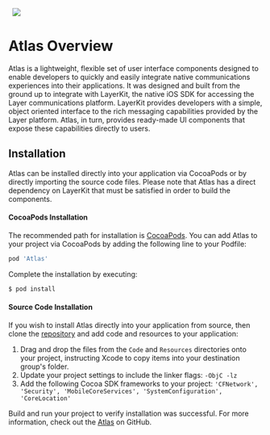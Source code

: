 &nbsp;
![](atlas-ios-header.png)
# Atlas Overview
Atlas is a lightweight, flexible set of user interface components designed to enable developers to quickly and easily integrate native communications experiences into their applications. It was designed and built from the ground up to integrate with LayerKit, the native iOS SDK for accessing the Layer communications platform. LayerKit provides developers with a simple, object oriented interface to the rich messaging capabilities provided by the Layer platform. Atlas, in turn, provides ready-made UI components that expose these capabilities directly to users.

## Installation

Atlas can be installed directly into your application via CocoaPods or by directly importing the source code files. Please note that Atlas has a direct dependency on LayerKit that must be satisfied in order to build the components.

#### CocoaPods Installation

The recommended path for installation is [CocoaPods](http://cocoapods.org/). You can add Atlas to your project via CocoaPods by adding the following line to your Podfile:

```ruby
pod 'Atlas'
```

Complete the installation by executing:

```sh
$ pod install
```

#### Source Code Installation

If you wish to install Atlas directly into your application from source, then clone the [repository](https://github.com/layerhq/Atlas-iOS) and add code and resources to your application:

1. Drag and drop the files from the `Code` and `Resources` directories onto your project, instructing Xcode to copy items into your destination group's folder.
2. Update your project settings to include the linker flags: `-ObjC -lz`
3. Add the following Cocoa SDK frameworks to your project: `'CFNetwork', 'Security', 'MobileCoreServices', 'SystemConfiguration', 'CoreLocation'`

Build and run your project to verify installation was successful.
For more information, check out the [Atlas](https://github.com/layerhq/Atlas-iOS) on GitHub.